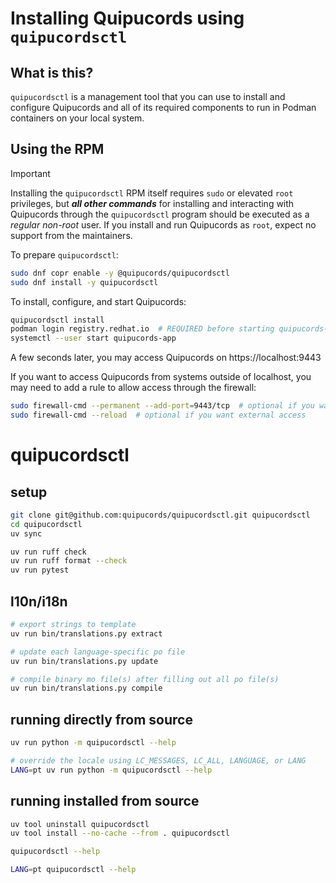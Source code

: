 # Installing Quipucords using `quipucordsctl`

## What is this?

`quipucordsctl` is a management tool that you can use to install and configure Quipucords and all of its required components to run in Podman containers on your local system.

## Using the RPM

> [!IMPORTANT]
> Installing the `quipucordsctl` RPM itself requires `sudo` or elevated `root` privileges, but ***all other commands*** for installing and interacting with Quipucords through the `quipucordsctl` program should be executed as a *regular non-root* user. If you install and run Quipucords as `root`, expect no support from the maintainers.

To prepare `quipucordsctl`:

```sh
sudo dnf copr enable -y @quipucords/quipucordsctl
sudo dnf install -y quipucordsctl
```


To install, configure, and start Quipucords:

```sh
quipucordsctl install
podman login registry.redhat.io  # REQUIRED before starting quipucords-app
systemctl --user start quipucords-app
```

A few seconds later, you may access Quipucords on https://localhost:9443

If you want to access Quipucords from systems outside of localhost, you may need to add a rule to allow access through the firewall:

```sh
sudo firewall-cmd --permanent --add-port=9443/tcp  # optional if you want external access
sudo firewall-cmd --reload  # optional if you want external access
```

# quipucordsctl

## setup

```sh
git clone git@github.com:quipucords/quipucordsctl.git quipucordsctl
cd quipucordsctl
uv sync

uv run ruff check
uv run ruff format --check
uv run pytest
```

## l10n/i18n

```sh
# export strings to template
uv run bin/translations.py extract

# update each language-specific po file
uv run bin/translations.py update

# compile binary mo file(s) after filling out all po file(s)
uv run bin/translations.py compile
```

## running directly from source

```sh
uv run python -m quipucordsctl --help

# override the locale using LC_MESSAGES, LC_ALL, LANGUAGE, or LANG 
LANG=pt uv run python -m quipucordsctl --help
```

## running installed from source

```sh
uv tool uninstall quipucordsctl
uv tool install --no-cache --from . quipucordsctl

quipucordsctl --help

LANG=pt quipucordsctl --help
```

